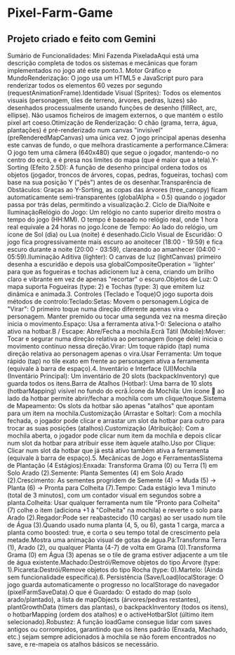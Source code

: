 # Pixel-Farm-Game
Projeto criado e feito com Gemini
---
Sumário de Funcionalidades: Mini Fazenda PixeladaAqui está uma descrição completa de todos os sistemas e mecânicas que foram implementados no jogo até este ponto.1. Motor Gráfico e MundoRenderização: O jogo usa um <canvas> HTML5 e JavaScript puro para renderizar todos os elementos 60 vezes por segundo (requestAnimationFrame).Identidade Visual (Sprites): Todos os elementos visuais (personagem, tiles de terreno, árvores, pedras, luzes) são desenhados processualmente usando funções de desenho (fillRect, arc, ellipse). Não usamos ficheiros de imagem externos, o que mantém o estilo pixel art coeso.Otimização de Renderização: O chão (grama, terra, água, plantações) é pré-renderizado num canvas "invisível" (preRenderedMapCanvas) uma única vez. O jogo principal apenas desenha este canvas de fundo, o que melhora drasticamente a performance.Câmera: O jogo tem uma câmera (640x480) que segue o jogador, mantendo-o no centro do ecrã, e é presa nos limites do mapa (que é maior que a tela).Y-Sorting (Efeito 2.5D): A função de desenho principal ordena todos os objetos (jogador, troncos de árvores, copas, pedras, fogueiras, tochas) com base na sua posição Y ("pés") antes de os desenhar.Transparência de Obstáculos: Graças ao Y-Sorting, as copas das árvores (tree_canopy) ficam automaticamente semi-transparentes (globalAlpha = 0.5) quando o jogador passa por trás delas, permitindo a visualização.2. Ciclo de Dia/Noite e IluminaçãoRelógio do Jogo: Um relógio no canto superior direito mostra o tempo do jogo (HH:MM). O tempo é baseado no relógio real, onde 1 hora real equivale a 24 horas no jogo.Ícone de Tempo: Ao lado do relógio, um ícone de Sol (dia) ou Lua (noite) é desenhado.Ciclo Visual de Escuridão: O jogo fica progressivamente mais escuro ao anoitecer (18:00 - 19:59) e fica escuro durante a noite (20:00 - 03:59), clareando ao amanhecer (04:00 - 05:59).Iluminação Aditiva (lighter): O canvas de luz (lightCanvas) primeiro desenha a escuridão e depois usa globalCompositeOperation = 'lighter' para que as fogueiras e tochas adicionem luz à cena, criando um brilho claro e vibrante em vez de apenas "recortar" o escuro.Objetos de Luz: O mapa suporta Fogueiras (type: 2) e Tochas (type: 3) que emitem luz dinâmica e animada.3. Controles (Teclado e Toque)O jogo suporta dois métodos de controlo:Teclado:Setas: Movem o personagem.Lógica de "Virar": O primeiro toque numa direção diferente apenas vira o personagem. Manter premido ou tocar uma segunda vez na mesma direção inicia o movimento.Espaço: Usa a ferramenta ativa.1-0: Seleciona o atalho ativo na hotbar.B / Escape: Abre/Fecha a mochila.Ecrã Tátil (Mobile):Mover: Tocar e segurar numa direção relativa ao personagem (longe dele) inicia o movimento contínuo nessa direção.Virar: Um toque rápido (tap) numa direção relativa ao personagem apenas o vira.Usar Ferramenta: Um toque rápido (tap) no tile exato em frente ao personagem ativa a ferramenta (equivale à barra de espaço).4. Inventário e Interface (UI)Mochila (Inventário Principal): Um inventário de 20 slots (backpackInventory) que guarda todos os itens.Barra de Atalhos (Hotbar): Uma barra de 10 slots (hotbarMapping) visível no fundo do ecrã.Ícone da Mochila: Um ícone 🎒 ao lado da hotbar permite abrir/fechar a mochila com um clique/toque.Sistema de Mapeamento: Os slots da hotbar são apenas "atalhos" que apontam para um item na mochila.Customização (Arrastar e Soltar): Com a mochila fechada, o jogador pode clicar e arrastar um slot da hotbar para outro para trocar as suas posições (atalhos).Customização (Atribuição): Com a mochila aberta, o jogador pode clicar num item da mochila e depois clicar num slot da hotbar para atribuir esse item àquele atalho.Uso por Clique: Clicar num slot da hotbar que já está ativo também ativa a ferramenta (equivale à barra de espaço).5. Mecânicas de Jogo e FerramentasSistema de Plantação (4 Estágios):Enxada: Transforma Grama (0) ou Terra (1) em Solo Arado (2).Semente: Planta Sementes (4) em Solo Arado (2).Crescimento: As sementes progridem de Semente (4) -> Muda (5) -> Planta (6) -> Pronta para Colheita (7).Tempo: Cada estágio leva 1 minuto (total de 3 minutos), com um contador visual em segundos sobre a planta.Colheita: Usar qualquer ferramenta num tile "Pronto para Colheita" (7) colhe o item (adiciona +1 à "Colheita" na mochila) e reverte o solo para Arado (2).Regador:Pode ser reabastecido (10 cargas) ao ser usado num tile de Água (3).Quando usado numa planta (4, 5, ou 6), gasta 1 carga, marca a planta como boosted: true, e corta o seu tempo total de crescimento pela metade.Mostra uma animação visual de gotas de água.Pá:Transforma Terra (1), Arado (2), ou qualquer Planta (4-7) de volta em Grama (0).Transforma Grama (0) em Água (3) apenas se o tile de grama estiver adjacente a um tile de água existente.Machado:Destrói/Remove objetos do tipo Árvore (type: 1).Picareta:Destrói/Remove objetos do tipo Rocha (type: 0).Martelo: (Ainda sem funcionalidade específica).6. Persistência (Save/Load)localStorage: O jogo guarda automaticamente o progresso no localStorage do navegador (pixelFarmSaveData).O que é Guardado: O estado do map (solo arado/plantado), a lista de mapObjects (árvores/pedras restantes), plantGrowthData (timers das plantas), o backpackInventory (todos os itens), o hotbarMapping (ordem dos atalhos) e o activeHotbarSlot (último item selecionado).Robustez: A função loadGame consegue lidar com saves antigos ou corrompidos, garantindo que os itens padrão (Enxada, Machado, etc.) sejam sempre adicionados à mochila se não forem encontrados no save, e re-mapeia os atalhos básicos se necessário.